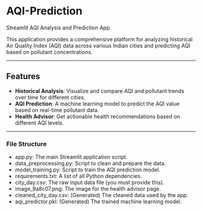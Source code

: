# AQI-Prediction
Streamlit AQI Analysis and Prediction App

This application provides a comprehensive platform for analyzing historical Air Quality Index (AQI) data across various Indian cities and predicting AQI based on pollutant concentrations.

---

## Features
- **Historical Analysis**: Visualize and compare AQI and pollutant trends over time for different cities.  
- **AQI Prediction**: A machine learning model to predict the AQI value based on real-time pollutant data.  
- **Health Advisor**: Get actionable health recommendations based on different AQI levels.  

---

### File Structure
 - app.py: The main Streamlit application script.
 - data_preprocessing.py: Script to clean and prepare the data.
 - model_training.py: Script to train the AQI prediction model.
 - requirements.txt: A list of all Python dependencies.
 - city_day.csv: The raw input data file (you must provide this).
 - image_9a8c07.png: The image for the health advisor page.
 - cleaned_city_day.csv: (Generated) The cleaned data used by the app.
 - aqi_predictor.pkl: (Generated) The trained machine learning model.
